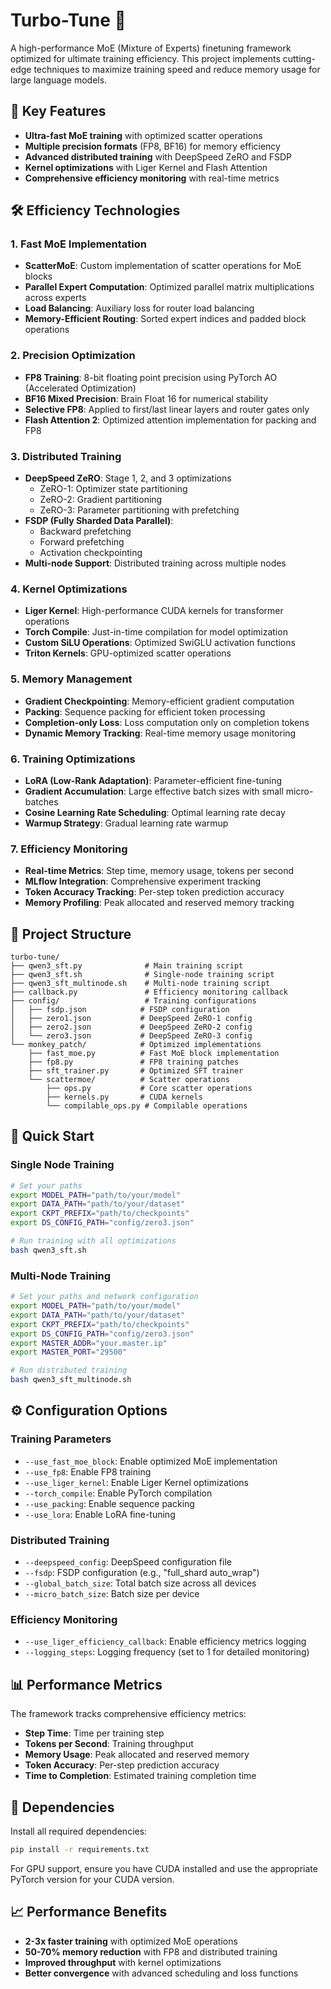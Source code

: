 # Turbo-Tune 🚀

A high-performance MoE (Mixture of Experts) finetuning framework optimized for ultimate training efficiency. This project implements cutting-edge techniques to maximize training speed and reduce memory usage for large language models.

## 🎯 Key Features

- **Ultra-fast MoE training** with optimized scatter operations
- **Multiple precision formats** (FP8, BF16) for memory efficiency
- **Advanced distributed training** with DeepSpeed ZeRO and FSDP
- **Kernel optimizations** with Liger Kernel and Flash Attention
- **Comprehensive efficiency monitoring** with real-time metrics

## 🛠️ Efficiency Technologies

### 1. **Fast MoE Implementation**
- **ScatterMoE**: Custom implementation of scatter operations for MoE blocks
- **Parallel Expert Computation**: Optimized parallel matrix multiplications across experts
- **Load Balancing**: Auxiliary loss for router load balancing
- **Memory-Efficient Routing**: Sorted expert indices and padded block operations

### 2. **Precision Optimization**
- **FP8 Training**: 8-bit floating point precision using PyTorch AO (Accelerated Optimization)
- **BF16 Mixed Precision**: Brain Float 16 for numerical stability
- **Selective FP8**: Applied to first/last linear layers and router gates only
- **Flash Attention 2**: Optimized attention implementation for packing and FP8

### 3. **Distributed Training**
- **DeepSpeed ZeRO**: Stage 1, 2, and 3 optimizations
  - ZeRO-1: Optimizer state partitioning
  - ZeRO-2: Gradient partitioning
  - ZeRO-3: Parameter partitioning with prefetching
- **FSDP (Fully Sharded Data Parallel)**: 
  - Backward prefetching
  - Forward prefetching
  - Activation checkpointing
- **Multi-node Support**: Distributed training across multiple nodes

### 4. **Kernel Optimizations**
- **Liger Kernel**: High-performance CUDA kernels for transformer operations
- **Torch Compile**: Just-in-time compilation for model optimization
- **Custom SiLU Operations**: Optimized SwiGLU activation functions
- **Triton Kernels**: GPU-optimized scatter operations

### 5. **Memory Management**
- **Gradient Checkpointing**: Memory-efficient gradient computation
- **Packing**: Sequence packing for efficient token processing
- **Completion-only Loss**: Loss computation only on completion tokens
- **Dynamic Memory Tracking**: Real-time memory usage monitoring

### 6. **Training Optimizations**
- **LoRA (Low-Rank Adaptation)**: Parameter-efficient fine-tuning
- **Gradient Accumulation**: Large effective batch sizes with small micro-batches
- **Cosine Learning Rate Scheduling**: Optimal learning rate decay
- **Warmup Strategy**: Gradual learning rate warmup

### 7. **Efficiency Monitoring**
- **Real-time Metrics**: Step time, memory usage, tokens per second
- **MLflow Integration**: Comprehensive experiment tracking
- **Token Accuracy Tracking**: Per-step token prediction accuracy
- **Memory Profiling**: Peak allocated and reserved memory tracking

## 📁 Project Structure

```
turbo-tune/
├── qwen3_sft.py              # Main training script
├── qwen3_sft.sh              # Single-node training script
├── qwen3_sft_multinode.sh    # Multi-node training script
├── callback.py               # Efficiency monitoring callback
├── config/                   # Training configurations
│   ├── fsdp.json            # FSDP configuration
│   ├── zero1.json           # DeepSpeed ZeRO-1 config
│   ├── zero2.json           # DeepSpeed ZeRO-2 config
│   └── zero3.json           # DeepSpeed ZeRO-3 config
└── monkey_patch/            # Optimized implementations
    ├── fast_moe.py          # Fast MoE block implementation
    ├── fp8.py               # FP8 training patches
    ├── sft_trainer.py       # Optimized SFT trainer
    └── scattermoe/          # Scatter operations
        ├── ops.py           # Core scatter operations
        ├── kernels.py       # CUDA kernels
        └── compilable_ops.py # Compilable operations
```

## 🚀 Quick Start

### Single Node Training
```bash
# Set your paths
export MODEL_PATH="path/to/your/model"
export DATA_PATH="path/to/your/dataset"
export CKPT_PREFIX="path/to/checkpoints"
export DS_CONFIG_PATH="config/zero3.json"

# Run training with all optimizations
bash qwen3_sft.sh
```

### Multi-Node Training
```bash
# Set your paths and network configuration
export MODEL_PATH="path/to/your/model"
export DATA_PATH="path/to/your/dataset"
export CKPT_PREFIX="path/to/checkpoints"
export DS_CONFIG_PATH="config/zero3.json"
export MASTER_ADDR="your.master.ip"
export MASTER_PORT="29500"

# Run distributed training
bash qwen3_sft_multinode.sh
```

## ⚙️ Configuration Options

### Training Parameters
- `--use_fast_moe_block`: Enable optimized MoE implementation
- `--use_fp8`: Enable FP8 training
- `--use_liger_kernel`: Enable Liger Kernel optimizations
- `--torch_compile`: Enable PyTorch compilation
- `--use_packing`: Enable sequence packing
- `--use_lora`: Enable LoRA fine-tuning

### Distributed Training
- `--deepspeed_config`: DeepSpeed configuration file
- `--fsdp`: FSDP configuration (e.g., "full_shard auto_wrap")
- `--global_batch_size`: Total batch size across all devices
- `--micro_batch_size`: Batch size per device

### Efficiency Monitoring
- `--use_liger_efficiency_callback`: Enable efficiency metrics logging
- `--logging_steps`: Logging frequency (set to 1 for detailed monitoring)

## 📊 Performance Metrics

The framework tracks comprehensive efficiency metrics:
- **Step Time**: Time per training step
- **Tokens per Second**: Training throughput
- **Memory Usage**: Peak allocated and reserved memory
- **Token Accuracy**: Per-step prediction accuracy
- **Time to Completion**: Estimated training completion time

## 🔧 Dependencies

Install all required dependencies:

```bash
pip install -r requirements.txt
```

For GPU support, ensure you have CUDA installed and use the appropriate PyTorch version for your CUDA version.

## 📈 Performance Benefits

- **2-3x faster training** with optimized MoE operations
- **50-70% memory reduction** with FP8 and distributed training
- **Improved throughput** with kernel optimizations
- **Better convergence** with advanced scheduling and loss functions